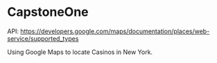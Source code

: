 # CapstoneOne

API:
<https://developers.google.com/maps/documentation/places/web-service/supported_types>

Using Google Maps to locate Casinos in New York.